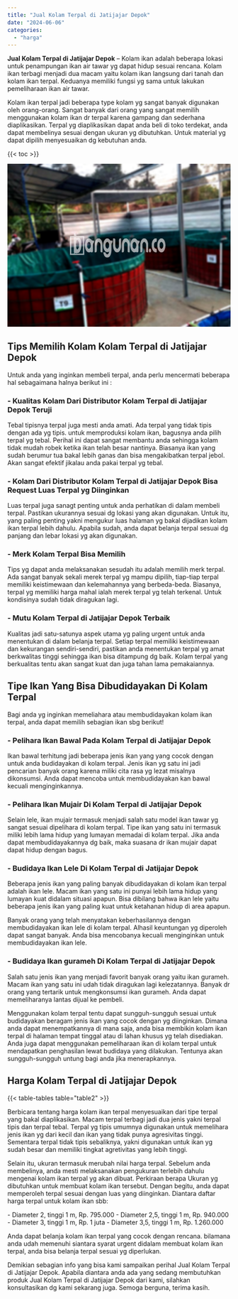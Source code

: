 ```yaml
---
title: "Jual Kolam Terpal di Jatijajar Depok"
date: "2024-06-06"
categories: 
  - "harga"
---
```


**Jual Kolam Terpal di Jatijajar Depok** – Kolam ikan adalah beberapa lokasi untuk penampungan ikan air tawar yg dapat hidup sesuai rencana. Kolam ikan terbagi menjadi dua macam yaitu kolam ikan langsung dari tanah dan kolam ikan terpal. Keduanya memiliki fungsi yg sama untuk lakukan pemeliharaan ikan air tawar.

Kolam ikan terpal jadi beberapa type kolam yg sangat banyak digunakan oleh orang-orang. Sangat banyak dari orang yang sangat memilih menggunakan kolam ikan dr terpal karena gampang dan sederhana diaplikasikan. Terpal yg diaplikasikan dapat anda beli di toko terdekat, anda dapat membelinya sesuai dengan ukuran yg dibutuhkan. Untuk material yg dapat dipilih menyesuaikan dg kebutuhan anda.

{{< toc >}}

![Jual Kolam Terpal di Jatijajar Depok](/images/jual-kolam-terpal-44.png)

## Tips Memilih Kolam Kolam Terpal di Jatijajar Depok

Untuk anda yang inginkan membeli terpal, anda perlu mencermati beberapa hal sebagaimana halnya berikut ini :

### \- Kualitas Kolam Dari Distributor Kolam Terpal di Jatijajar Depok Teruji

Tebal tipisnya terpal juga mesti anda amati. Ada terpal yang tidak tipis dengan ada yg tipis. untuk memproduksi kolam ikan, bagusnya anda pilih terpal yg tebal. Perihal ini dapat sangat membantu anda sehingga kolam tidak mudah robek ketika ikan telah besar nantinya. Biasanya ikan yang sudah berumur tua bakal lebih ganas dan bisa mengakibatkan terpal jebol. Akan sangat efektif jikalau anda pakai terpal yg tebal.

### \- Kolam Dari Distributor Kolam Terpal di Jatijajar Depok Bisa Request Luas Terpal yg Diinginkan

Luas terpal juga sanagt penting untuk anda perhatikan di dalam membeli terpal. Pastikan ukurannya sesuai dg lokasi yang akan digunakan. Untuk itu, yang paling penting yakni mengukur luas halaman yg bakal dijadikan kolam ikan terpal lebih dahulu. Apabila sudah, anda dapat belanja terpal sesuai dg panjang dan lebar lokasi yg akan digunakan.

### \- Merk Kolam Terpal Bisa Memilih

Tips yg dapat anda melaksanakan sesudah itu adalah memilih merk terpal. Ada sangat banyak sekali merek terpal yg mampu dipilih, tiap-tiap terpal memiliki keistimewaan dan kelemahannya yang berbeda-beda. Biasanya, terpal yg memiliki harga mahal ialah merek terpal yg telah terkenal. Untuk kondisinya sudah tidak diragukan lagi.

### \- Mutu Kolam Terpal di Jatijajar Depok Terbaik

Kualitas jadi satu-satunya aspek utama yg paling urgent untuk anda menentukan di dalam belanja terpal. Setiap terpal memiliki keistimewaan dan kekurangan sendiri-sendiri, pastikan anda menentukan terpal yg amat berkwalitas tinggi sehingga ikan bisa ditampung dg baik. Kolam terpal yang berkualitas tentu akan sangat kuat dan juga tahan lama pemakaiannya.

## Tipe Ikan Yang Bisa Dibudidayakan Di Kolam Terpal

Bagi anda yg inginkan memeliahara atau membudidayakan kolam ikan terpal, anda dapat memilih sebagian ikan sbg berikut!

### \- Pelihara Ikan Bawal Pada Kolam Terpal di Jatijajar Depok

Ikan bawal terhitung jadi beberapa jenis ikan yang yang cocok dengan untuk anda budidayakan di kolam terpal. Jenis ikan yg satu ini jadi pencarian banyak orang karena miliki cita rasa yg lezat misalnya dikonsumsi. Anda dapat mencoba untuk membudidayakan kan bawal kecuali menginginkannya.

### \- Pelihara Ikan Mujair Di Kolam Terpal di Jatijajar Depok

Selain lele, ikan mujair termasuk menjadi salah satu model ikan tawar yg sangat sesuai dipelihara di kolam terpal. Tipe ikan yang satu ini termasuk miliki lebih lama hidup yang lumayan memadai di kolam terpal. Jika anda dapat membudidayakannya dg baik, maka suasana dr ikan mujair dapat dapat hidup dengan bagus.

### \- Budidaya Ikan Lele Di Kolam Terpal di Jatijajar Depok

Beberapa jenis ikan yang paling banyak dibudidayakan di kolam ikan terpal adalah ikan lele. Macam ikan yang satu ini punyai lebih lama hidup yang lumayan kuat didalam situasi apapun. Bisa dibilang bahwa ikan lele yaitu beberapa jenis ikan yang paling kuat untuk ketahanan hidup di area apapun.

Banyak orang yang telah menyatakan keberhasilannya dengan membudidayakan ikan lele di kolam terpal. Alhasil keuntungan yg diperoleh dapat sangat banyak. Anda bisa mencobanya kecuali menginginkan untuk membudidayakan ikan lele.

### \- Budidaya Ikan gurameh Di Kolam Terpal di Jatijajar Depok

Salah satu jenis ikan yang menjadi favorit banyak orang yaitu ikan gurameh. Macam ikan yang satu ini udah tidak diragukan lagi kelezatannya. Banyak dr orang yang tertarik untuk mengkonsumsi ikan gurameh. Anda dapat memeliharanya lantas dijual ke pembeli.

Menggunakan kolam terpal tentu dapat sungguh-sungguh sesuai untuk budidayakan beragam jenis ikan yang cocok dengan yg diinginkan. Dimana anda dapat menempatkannya di mana saja, anda bisa membikin kolam ikan terpal di halaman tempat tinggal atau di lahan khusus yg telah disediakan. Anda juga dapat menggunakan pemeliharaan ikan di kolam terpal untuk mendapatkan penghasilan lewat budidaya yang dilakukan. Tentunya akan sungguh-sungguh untung bagi anda jika menerapkannya.

## Harga Kolam Terpal di Jatijajar Depok

{{< table-tables table="table2" >}}

Berbicara tentang harga kolam ikan terpal menyesuaikan dari tipe terpal yang bakal diaplikasikan. Macam terpal terbagi jadi dua jenis yakni terpal tipis dan terpal tebal. Terpal yg tipis umumnya digunakan untuk memelihara jenis ikan yg dari kecil dan ikan yang tidak punya agresivitas tinggi. Sementara terpal tidak tipis sebaliknya, yakni digunakan untuk ikan yg sudah besar dan memiliki tingkat agretivitas yang lebih tinggi.

Selain itu, ukuran termasuk merubah nilai harga terpal. Sebelum anda membelinya, anda mesti melaksanakan pengukuran terlebih dahulu mengenai kolam ikan terpal yg akan dibuat. Perkiraan berapa Ukuran yg dibutuhkan untuk membuat kolam ikan tersebut. Dengan begitu, anda dapat memperoleh terpal sesuai dengan luas yang diinginkan. Diantara daftar harga terpal untuk kolam ikan sbb:

\- Diameter 2, tinggi 1 m, Rp. 795.000 - Diameter 2,5, tinggi 1 m, Rp. 940.000 - Diameter 3, tinggi 1 m, Rp. 1 juta - Diameter 3,5, tinggi 1 m, Rp. 1.260.000

Anda dapat belanja kolam ikan terpal yang cocok dengan rencana. bilamana anda udah memenuhi siantara syarat urgent didalam membuat kolam ikan terpal, anda bisa belanja terpal sesuai yg diperlukan.

Demikian sebagian info yang bisa kami sampaikan perihal Jual Kolam Terpal di Jatijajar Depok. Apabila diantara anda ada yang sedang membutuhkan produk Jual Kolam Terpal di Jatijajar Depok dari kami, silahkan konsultasikan dg kami sekarang juga. Semoga berguna, terima kasih.
